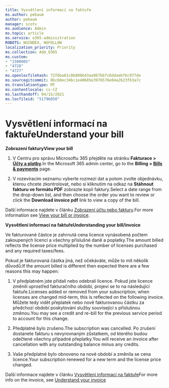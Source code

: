 ```yaml
---
title: Vysvětlení informací na faktuře
ms.author: pebaum
author: pebaum
manager: scotv
ms.audience: Admin
ms.topic: article
ms.service: o365-administration
ROBOTS: NOINDEX, NOFOLLOW
localization_priority: Priority
ms.collection: Adm_O365
ms.custom:
- "1500005"
- "4728"
- "4727"
ms.openlocfilehash: 72f6ba61c8b898643aa967bb7c6ddaebf6c977de
ms.sourcegitcommit: 8bc60ec34bc1e40685e3976576e04a2623f63a7c
ms.translationtype: MT
ms.contentlocale: cs-CZ
ms.lasthandoff: 04/15/2021
ms.locfileid: "51796850"
---
```

# <a name="understand-your-bill"></a><span data-ttu-id="c5e9d-102">Vysvětlení informací na faktuře</span><span class="sxs-lookup"><span data-stu-id="c5e9d-102">Understand your bill</span></span>

<span data-ttu-id="c5e9d-103">**Zobrazení faktury**</span><span class="sxs-lookup"><span data-stu-id="c5e9d-103">**View your bill**</span></span>

1. <span data-ttu-id="c5e9d-104">V Centru pro správu Microsoftu 365 přejděte na stránku **Fakturace > [Účty a platby](https://go.microsoft.com/fwlink/p/?linkid=848039)**.</span><span class="sxs-lookup"><span data-stu-id="c5e9d-104">In the Microsoft 365 admin center, go to the **Billing > [Bills & payments](https://go.microsoft.com/fwlink/p/?linkid=848039)** page.</span></span>

2. <span data-ttu-id="c5e9d-105">V rozevíracím seznamu vyberte rozmezí dat a potom zvolte objednávku, kterou chcete zkontrolovat, nebo si kliknutím na odkaz na **Stáhnout fakturu ve formátu PDF** zobrazte kopii faktury.</span><span class="sxs-lookup"><span data-stu-id="c5e9d-105">Select a date range from the drop-down list, and then choose the order you want to review or click the **Download invoice pdf** link to view a copy of the bill.</span></span>

<span data-ttu-id="c5e9d-106">Další informace najdete v článku [Zobrazení účtu nebo faktury](https://docs.microsoft.com/microsoft-365/commerce/billing-and-payments/view-your-bill-or-invoice).</span><span class="sxs-lookup"><span data-stu-id="c5e9d-106">For more information see [View your bill or invoice](https://docs.microsoft.com/microsoft-365/commerce/billing-and-payments/view-your-bill-or-invoice).</span></span>

<span data-ttu-id="c5e9d-107">**Vysvětlení informací na faktuře**</span><span class="sxs-lookup"><span data-stu-id="c5e9d-107">**Understanding your bill/invoice**</span></span>

<span data-ttu-id="c5e9d-108">Ve fakturované částce je zahrnutá cena licence vynásobená počtem zakoupených licencí a všechny příslušné daně a poplatky.</span><span class="sxs-lookup"><span data-stu-id="c5e9d-108">The amount billed reflects the license price multiplied by the number of licenses purchased and any required taxes/fees.</span></span>

<span data-ttu-id="c5e9d-109">Pokud je fakturovaná částka jiná, než očekáváte, může to mít několik důvodů:</span><span class="sxs-lookup"><span data-stu-id="c5e9d-109">If the amount billed is different then expected there are a few reasons this may happen:</span></span>

1. <span data-ttu-id="c5e9d-110">V předplatném jste přidali nebo odebrali licence. Pokud jste licence změnili uprostřed fakturačního období, projeví se to na následující faktuře.</span><span class="sxs-lookup"><span data-stu-id="c5e9d-110">Licenses added or removed from your subscription; when licenses are changed mid-term, this is reflected on the following invoice.</span></span>  <span data-ttu-id="c5e9d-111">Můžete tedy vidět přeplatek nebo nově fakturovanou částku za předchozí období poskytování služby související s příslušnou změnou.</span><span class="sxs-lookup"><span data-stu-id="c5e9d-111">You may see a credit and re-bill for the previous service period to account for this change.</span></span>

2. <span data-ttu-id="c5e9d-112">Předplatné bylo zrušeno.</span><span class="sxs-lookup"><span data-stu-id="c5e9d-112">The subscription was cancelled.</span></span>  <span data-ttu-id="c5e9d-113">Po zrušení dostanete fakturu s nevyrovnaným zůstatkem, od kterého budou odečtené všechny případné přeplatky.</span><span class="sxs-lookup"><span data-stu-id="c5e9d-113">You will receive an invoice after cancellation with any outstanding balance minus any credits.</span></span>

3. <span data-ttu-id="c5e9d-114">Vaše předplatné bylo obnoveno na nové období a změnila se cena licence.</span><span class="sxs-lookup"><span data-stu-id="c5e9d-114">Your subscription renewed for a new term and the license price changed.</span></span>  

<span data-ttu-id="c5e9d-115">Další informace najdete v článku [Vysvětlení informací na faktuře](https://support.office.com/article/Understand-your-invoice-for-Office-365-for-business-0724b428-fb59-4962-8c37-6674166d7507)</span><span class="sxs-lookup"><span data-stu-id="c5e9d-115">For more info on the invoice, see [Understand your invoice](https://support.office.com/article/Understand-your-invoice-for-Office-365-for-business-0724b428-fb59-4962-8c37-6674166d7507)</span></span>
